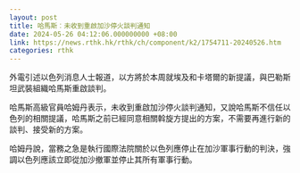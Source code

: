 ```yaml
---
layout: post
title: 哈馬斯︰未收到重啟加沙停火談判通知
date: 2024-05-26 04:12:06.000000000 +08:00
link: https://news.rthk.hk/rthk/ch/component/k2/1754711-20240526.htm
categories: rthk
---
```


外電引述以色列消息人士報道，以方將於本周就埃及和卡塔爾的新提議，與巴勒斯坦武裝組織哈馬斯重啟談判。

哈馬斯高級官員哈姆丹表示，未收到重啟加沙停火談判通知，又說哈馬斯不信任以色列的相關提議，哈馬斯之前已經同意相關斡旋方提出的方案，不需要再進行新的談判、接受新的方案。

哈姆丹說，當務之急是執行國際法院關於以色列應停止在加沙軍事行動的判決，強調以色列應該立即從加沙撤軍並停止其所有軍事行動。
